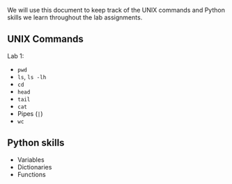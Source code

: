 We will use this document to keep track of the UNIX commands and Python skills we learn throughout the lab assignments.

## UNIX Commands

Lab 1:
* `pwd`
* `ls`, `ls -lh`
* `cd`
* `head`
* `tail`
* `cat`
* Pipes (`|`)
* `wc`

## Python skills
* Variables
* Dictionaries
* Functions
